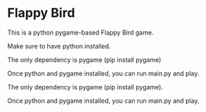 # Flappy Bird

This is a python pygame-based Flappy Bird game.

Make sure to have python installed.

The only dependency is pygame (pip install pygame)

Once python and pygame installed, you can run main.py and play.

The only dependency is pygame (pip install pygame).

Once python and pygame installed, you can run main.py and play.
